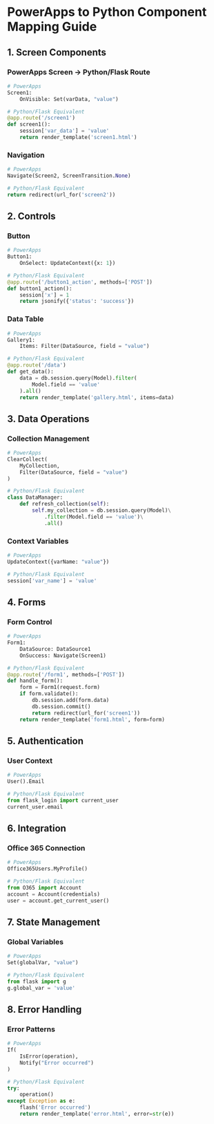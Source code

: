 # PowerApps to Python Component Mapping Guide

## 1. Screen Components

### PowerApps Screen → Python/Flask Route
```python
# PowerApps
Screen1:
    OnVisible: Set(varData, "value")

# Python/Flask Equivalent
@app.route('/screen1')
def screen1():
    session['var_data'] = 'value'
    return render_template('screen1.html')
```

### Navigation
```python
# PowerApps
Navigate(Screen2, ScreenTransition.None)

# Python/Flask Equivalent
return redirect(url_for('screen2'))
```

## 2. Controls

### Button
```python
# PowerApps
Button1:
    OnSelect: UpdateContext({x: 1})

# Python/Flask Equivalent
@app.route('/button1_action', methods=['POST'])
def button1_action():
    session['x'] = 1
    return jsonify({'status': 'success'})
```

### Data Table
```python
# PowerApps
Gallery1:
    Items: Filter(DataSource, field = "value")

# Python/Flask Equivalent
@app.route('/data')
def get_data():
    data = db.session.query(Model).filter(
        Model.field == 'value'
    ).all()
    return render_template('gallery.html', items=data)
```

## 3. Data Operations

### Collection Management
```python
# PowerApps
ClearCollect(
    MyCollection,
    Filter(DataSource, field = "value")
)

# Python/Flask Equivalent
class DataManager:
    def refresh_collection(self):
        self.my_collection = db.session.query(Model)\
            .filter(Model.field == 'value')\
            .all()
```

### Context Variables
```python
# PowerApps
UpdateContext({varName: "value"})

# Python/Flask Equivalent
session['var_name'] = 'value'
```

## 4. Forms

### Form Control
```python
# PowerApps
Form1:
    DataSource: DataSource1
    OnSuccess: Navigate(Screen1)

# Python/Flask Equivalent
@app.route('/form1', methods=['POST'])
def handle_form():
    form = Form1(request.form)
    if form.validate():
        db.session.add(form.data)
        db.session.commit()
        return redirect(url_for('screen1'))
    return render_template('form1.html', form=form)
```

## 5. Authentication

### User Context
```python
# PowerApps
User().Email

# Python/Flask Equivalent
from flask_login import current_user
current_user.email
```

## 6. Integration

### Office 365 Connection
```python
# PowerApps
Office365Users.MyProfile()

# Python/Flask Equivalent
from O365 import Account
account = Account(credentials)
user = account.get_current_user()
```

## 7. State Management

### Global Variables
```python
# PowerApps
Set(globalVar, "value")

# Python/Flask Equivalent
from flask import g
g.global_var = 'value'
```

## 8. Error Handling

### Error Patterns
```python
# PowerApps
If(
    IsError(operation),
    Notify("Error occurred")
)

# Python/Flask Equivalent
try:
    operation()
except Exception as e:
    flash('Error occurred')
    return render_template('error.html', error=str(e))
``` 